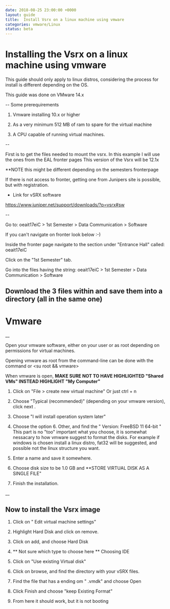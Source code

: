 ```yaml
---
date: 2018-08-25 23:00:00 +0000
layout: guide
title:  Install Vsrx on a linux machine using vmware
categories: vmware/Linux
status: beta
---
```


Installing the Vsrx on a linux machine using vmware
===================================================

This guide should only apply to linux distros, considering the process
for install is different depending on the OS.

This guide was done on VMware 14.x

--
Some prerequirements

1. Vmware installing 10.x or higher

2. As a very minimum 512 MB of ram to spare for the virtual machine

3. A CPU capable of running virtual machines.

--

First is to get the files needed to mount the vsrx.
In this example I will use the ones from the EAL fronter pages
This version of the Vsrx will be 12.1x

**NOTE this might be different depending on the semesters fronterpage

If there is not access to fronter, getting one from Junipers site is possible,
but with registration.

* Link for vSRX software

https://www.juniper.net/support/downloads/?p=vsrx#sw

--


Go to: oeait17eiC > 1st Semester > Data Communication > Software

If you can't navigate on fronter look below :-)


Inside the fronter page navigate to the section under "Entrance Hall" called: oeait17eiC

Click on the "1st Semester" tab.

Go into the files having the string: oeait17eiC > 1st Semester > Data Communication > Software


Download the 3 files within and save them into a directory (all in the same one)
--

Vmware
======
__

Open your vmware software, either on your user or as root depending on permissions for virtual machines.

Opening vmware as root from the command-line can be done with the command <sudo vmware> or <su root && vmware>

When vmware is open, **MAKE SURE NOT TO HAVE HIGHLIGHTED "Shared VMs" INSTEAD HIGHLIGHT "My Computer"**

1. Click on "File > create new virtual machine" Or just ctrl + n

2. Choose "Typical (recommended)" (depending on your vmware version), click next .

3. Choose "I will install operation system later"

4. Choose the option 6. Other, and find the " Version: FreeBSD 11 64-bit "
This part is no "too" important what you choose, it is somewhat nessacary to how vmware suggest to format the disks.
For example if windows is chosen install a linux distro, fat32 will be suggested, and possible not the linux structure you want.

5. Enter a name and save it somewhere.

6. Choose disk size to be 1.0 GB and **STORE VIRTUAL DISK AS A SINGLE FILE"

7. Finish the installation.

__

Now to install the Vsrx image
-

1. Click on " Edit virtual machine settings"

2. Highlight Hard Disk and click on remove.

3. Click on add, and choose Hard Disk

4. ** Not sure which type to choose here ** Choosing IDE

5.  Click on "Use existing Virtual disk" 

6. Click on browse, and find the directory with your vSRX files.

7. Find the file that has a ending om " .vmdk" and choose Open

8. Click Finish and choose "keep Existing Format"

9. From here it should work, but it is not booting
